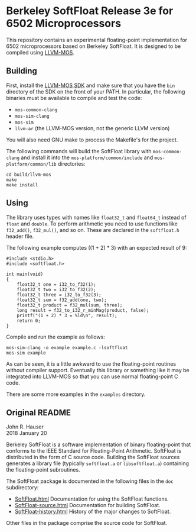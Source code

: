 
Berkeley SoftFloat Release 3e for 6502 Microprocessors
======================================================

This repository contains an experimental floating-point implementation
for 6502 microprocessors based on Berkeley SoftFloat.  It is designed
to be compiled using [LLVM-MOS](https://llvm-mos.org/wiki/Welcome).

Building
--------

First, install the [LLVM-MOS SDK](https://github.com/llvm-mos/llvm-mos-sdk#getting-started) and make sure that you have the `bin` directory of the SDK
on the front of your PATH.  In particular, the following binaries must
be available to compile and test the code:

* `mos-common-clang`
* `mos-sim-clang`
* `mos-sim`
* `llvm-ar` (the LLVM-MOS version, not the generic LLVM version)

You will also need GNU make to process the Makefile's for the project.

The following commands will build the SoftFloat library with `mos-common-clang`
and install it into the `mos-platform/common/include` and
`mos-platform/common/lib` directories:

    cd build/llvm-mos
    make
    make install

Using
-----

The library uses types with names like `float32_t` and `float64_t`
instead of `float` and `double`.  To perform arithmetic you need
to use functions like `f32_add()`, `f32_mul()`, and so on.  These are
declared in the `softfloat.h` header file.

The following example computes ((1 + 2) * 3) with an expected result of 9:

    #include <stdio.h>
    #include <softfloat.h>

    int main(void)
    {
        float32_t one = i32_to_f32(1);
        float32_t two = i32_to_f32(2);
        float32_t three = i32_to_f32(3);
        float32_t sum = f32_add(one, two);
        float32_t product = f32_mul(sum, three);
        long result = f32_to_i32_r_minMag(product, false);
        printf("(1 + 2) * 3 = %ld\n", result);
        return 0;
    }

Compile and run the example as follows:

    mos-sim-clang -o example example.c -lsoftfloat
    mos-sim example

As can be seen, it is a little awkward to use the floating-point
routines without compiler support.  Eventually this library or something
like it may be integrated into LLVM-MOS so that you can use normal
floating-point C code.

There are some more examples in the `examples` directory.

Original README
---------------

John R. Hauser<br>
2018 January 20


Berkeley SoftFloat is a software implementation of binary floating-point
that conforms to the IEEE Standard for Floating-Point Arithmetic.  SoftFloat
is distributed in the form of C source code.  Building the SoftFloat sources
generates a library file (typically `softfloat.a` or `libsoftfloat.a`)
containing the floating-point subroutines.


The SoftFloat package is documented in the following files in the `doc`
subdirectory:

* [SoftFloat.html](http://www.jhauser.us/arithmetic/SoftFloat-3/doc/SoftFloat.html) Documentation for using the SoftFloat functions.
* [SoftFloat-source.html](http://www.jhauser.us/arithmetic/SoftFloat-3/doc/SoftFloat-source.html) Documentation for building SoftFloat.
* [SoftFloat-history.html](http://www.jhauser.us/arithmetic/SoftFloat-3/doc/SoftFloat-history.html) History of the major changes to SoftFloat.

Other files in the package comprise the source code for SoftFloat.

